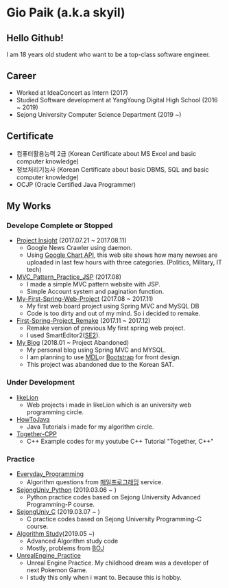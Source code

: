 # Gio Paik (a.k.a skyil)
## Hello Github!
I am 18 years old student who want to be a top-class software engineer. 
## Career
- Worked at IdeaConcert as Intern (2017)
- Studied Software development at YangYoung Digital High School (2016 ~ 2019)
- Sejong University Computer Science Department (2019 ~)
## Certificate
- 컴퓨터활용능력 2급 (Korean Certificate about MS Excel and basic computer knowledge)
- 정보처리기능사 (Korean Certificate about basic DBMS, SQL and basic computer knowledge)
- OCJP (Oracle Certified Java Programmer)
## My Works
### Develope Complete or Stopped
- [Project Insight](https://github.com/skyil7/Project-Insight) (2017.07.21 ~ 2017.08.11)
  - Google News Crawler using daemon.
  - Using [Google Chart API](https://developers.google.com/chart/), this web site shows how many newses are uploaded in last few hours with three categories. (Politics, Military, IT tech)
- [MVC_Pattern_Practice_JSP](https://github.com/skyil7/MVC_Pattern_Practice_JSP) (2017.08)
  - I made a simple MVC pattern website with JSP.
  - Simple Account system and pagination function.
- [My-First-Spring-Web-Project](https://github.com/skyil7/My-First-Spring-Web-Project) (2017.08 ~ 2017.11)
  - My first web board project using Spring MVC and MySQL DB
  - Code is too dirty and out of my mind. So i decided to remake.
- [First-Spring-Project_Remake](https://github.com/skyil7/First-Spring-Project_Remake) (2017.11 ~ 2017.12)
  - Remake version of previous My first spring web project.
  - I used SmartEditor2([SE2](https://github.com/naver/smarteditor2)).
- [My Blog](https://github.com/skyil7/Spring_Blog) (2018.01 ~ Project Abandoned)
  - My personal blog using Spring MVC and MYSQL.
  - I am planning to use [MDL](https://getmdl.io/templates/index.html)or [Bootstrap](http://getbootstrap.com/) for front design.
  - This project was abandoned due to the Korean SAT.
### Under Development
- [likeLion](https://github.com/skyil7/likeLion)
  - Web projects i made in likeLion which is an university web programming circle.
- [HowToJava](https://github.com/skyil7/HowToJava)
  - Java Tutorials i made for my algorithm circle.
- [Together-CPP](https://github.com/skyil7/Together-CPP)
  - C++ Example codes for my youtube C++ Tutorial "Together, C++"
### Practice
- [Everyday_Programming](https://github.com/skyil7/Everyday_Programming)
  - Algorithm questions from [매일프로그래밍](http://mailprogramming.com/) service.
- [SejongUniv_Python](https://github.com/skyil7/SejongUniv_Python) (2019.03.06 ~ )
  - Python practice codes based on Sejong University Advanced Programming-P course.
- [SejongUniv_C](https://github.com/skyil7/SejongUniv_C) (2019.03.07 ~ )
  - C practice codes based on Sejong University Programming-C course.
- [Algorithm Study](https://github.com/skyil7/AlgorithmStudy)(2019.05 ~)
  - Advanced Algorithm study code
  - Mostly, problems from [BOJ](https://acmicpc.net)
- [UnrealEngine_Practice](https://github.com/skyil7/UnrealEngine_Practice)
  - Unreal Engine Practice. My childhood dream was a developer of next Pokemon Game.
  - I study this only when i want to. Because this is hobby.
